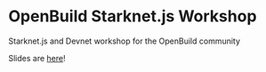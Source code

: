 # OpenBuild Starknet.js Workshop

Starknet.js and Devnet workshop for the OpenBuild community

Slides are [here](https://docs.google.com/presentation/d/1qwxDmGvBw-lzLpDPlsvIE2T5Y3fTowNBGZVtHmZPeh8/edit?usp=sharing)!
